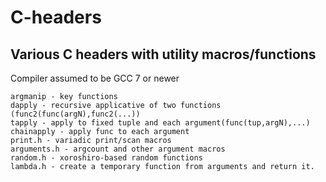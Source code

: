 # C-headers
Various C headers with utility macros/functions
------------
Compiler assumed to be GCC 7 or newer
```
argmanip - key functions 
dapply - recursive applicative of two functions (func2(func(argN),func2(...))
tapply - apply to fixed tuple and each argument(func(tup,argN),...)
chainapply - apply func to each argument
print.h - variadic print/scan macros
arguments.h - argcount and other argument macros
random.h - xoroshiro-based random functions
lambda.h - create a temporary function from arguments and return it.
```
